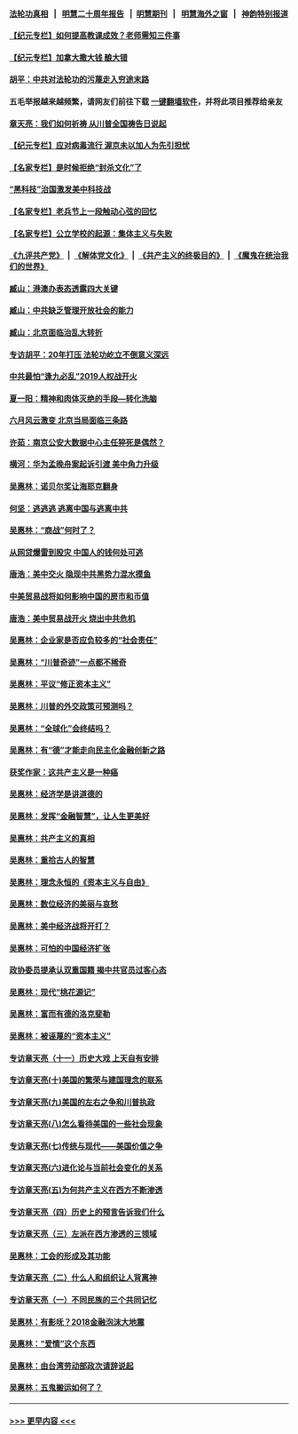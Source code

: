 #### [法轮功真相](https://github.com/gfw-breaker/truth/blob/master/README.md?t=0) &nbsp;&nbsp;|&nbsp;&nbsp; [明慧二十周年报告](https://github.com/gfw-breaker/mh-reports/blob/master/README.md?t=0) &nbsp;&nbsp;|&nbsp;&nbsp;[明慧期刊](https://github.com/gfw-breaker/mh-qikan) &nbsp;&nbsp;|&nbsp;&nbsp; [明慧海外之窗](https://github.com/gfw-breaker/mh-news/blob/master/README.md?t=0) &nbsp;&nbsp;|&nbsp;&nbsp; [神韵特别报道](https://github.com/gfw-breaker/mh-news/blob/master/shenyun.md?t=0)
#### [【纪元专栏】如何提高教课成效？老师需知三件事](../pages/nsc423/n12417848.md?t=06300352) 
#### [【纪元专栏】加拿大撒大钱 酿大错](../pages/nsc423/n12406564.md?t=06300352) 
#### [胡平：中共对法轮功的污蔑走入穷途末路](../pages/nsc423/n12266737.md?t=06300352) 
#### 五毛举报越来越频繁，请网友们前往下载 [一键翻墙软件](https://github.com/gfw-breaker/ssr-accounts)，并将此项目推荐给亲友
#### [章天亮：我们如何祈祷 从川普全国祷告日说起](../pages/nsc423/n11944627.md?t=06300352) 
#### [【纪元专栏】应对病毒流行 渥京未以加人为先引担忧](../pages/nsc423/n11875714.md?t=06300352) 
#### [【名家专栏】是时候拒绝“封杀文化”了](../pages/nsc423/n11814093.md?t=06300352) 
#### [“黑科技”治国激发美中科技战](../pages/nsc423/n11638056.md?t=06300352) 
#### [【名家专栏】老兵节上一段触动心弦的回忆](../pages/nsc423/n11646016.md?t=06300352) 
#### [【名家专栏】公立学校的起源：集体主义与失败](../pages/nsc423/n11601833.md?t=06300352) 
#### [《九评共产党》](https://github.com/begood0513/9ping.md/blob/master/README.md) &nbsp;|&nbsp; [《解体党文化》](../../../../jtdwh.md/blob/master/README.md)  &nbsp;|&nbsp; [《共产主义的终极目的》](../../../../gczydzjmd.md/blob/master/README.md) &nbsp;|&nbsp; [《魔鬼在统治我们的世界》](../../../../mgztzwmdsj.md/blob/master/README.md) 
#### [臧山：港澳办表态透露四大关键](../pages/nsc423/n11421628.md?t=06300352) 
#### [臧山：中共缺乏管理开放社会的能力](../pages/nsc423/n11407457.md?t=06300352) 
#### [臧山：北京面临治乱大转折](../pages/nsc423/n11406895.md?t=06300352) 
#### [专访胡平：20年打压 法轮功屹立不倒意义深远](../pages/nsc423/n11398800.md?t=06300352) 
#### [中共最怕“逢九必乱”2019人权战开火](../pages/nsc423/n11385248.md?t=06300352) 
#### [夏一阳：精神和肉体灭绝的手段—转化洗脑](../pages/nsc423/n11368250.md?t=06300352) 
#### [六月风云激变 北京当局面临三条路](../pages/nsc423/n11313668.md?t=06300352) 
#### [许茹：南京公安大数据中心主任猝死是偶然？](../pages/nsc423/n11064744.md?t=06300352) 
#### [横河：华为孟晚舟案起诉引渡 美中角力升级](../pages/nsc423/n11027230.md?t=06300352) 
#### [吴惠林：诺贝尔奖让海耶克翻身](../pages/nsc423/n10890049.md?t=06300352) 
#### [何坚：逃逃逃 逃离中国与逃离中共](../pages/nsc423/n10592891.md?t=06300352) 
#### [吴惠林：“商战”何时了？](../pages/nsc423/n10573558.md?t=06300352) 
#### [从网贷爆雷到股灾 中国人的钱何处可逃](../pages/nsc423/n10572800.md?t=06300352) 
#### [唐浩：美中交火 隐现中共黑势力混水摸鱼](../pages/nsc423/n10544040.md?t=06300352) 
#### [中美贸易战将如何影响中国的房市和币值](../pages/nsc423/n10543697.md?t=06300352) 
#### [唐浩：美中贸易战开火 烧出中共危机](../pages/nsc423/n10540126.md?t=06300352) 
#### [吴惠林：企业家是否应负较多的“社会责任”](../pages/nsc423/n10535022.md?t=06300352) 
#### [吴惠林：“川普奇迹”一点都不稀奇](../pages/nsc423/n10512808.md?t=06300352) 
#### [吴惠林：平议“修正资本主义”](../pages/nsc423/n10495724.md?t=06300352) 
#### [吴惠林：川普的外交政策可预测吗？](../pages/nsc423/n10462387.md?t=06300352) 
#### [吴惠林：“全球化”会终结吗？](../pages/nsc423/n10452838.md?t=06300352) 
#### [吴惠林：有“德”才能走向民主化金融创新之路](../pages/nsc423/n10432292.md?t=06300352) 
#### [获奖作家：这共产主义是一种癌](../pages/nsc423/n10431541.md?t=06300352) 
#### [吴惠林：经济学是讲道德的](../pages/nsc423/n10398014.md?t=06300352) 
#### [吴惠林：发挥“金融智慧”，让人生更美好](../pages/nsc423/n10375019.md?t=06300352) 
#### [吴惠林：共产主义的真相](../pages/nsc423/n10351394.md?t=06300352) 
#### [吴惠林：重拾古人的智慧](../pages/nsc423/n10337691.md?t=06300352) 
#### [吴惠林：理念永恒的《资本主义与自由》](../pages/nsc423/n10316274.md?t=06300352) 
#### [吴惠林：数位经济的美丽与哀愁](../pages/nsc423/n10292946.md?t=06300352) 
#### [吴惠林：美中经济战将开打？](../pages/nsc423/n10258825.md?t=06300352) 
#### [吴惠林：可怕的中国经济扩张](../pages/nsc423/n10219147.md?t=06300352) 
#### [政协委员提承认双重国籍 揭中共官员过客心态](../pages/nsc423/n10208809.md?t=06300352) 
#### [吴惠林：现代“桃花源记”](../pages/nsc423/n10185234.md?t=06300352) 
#### [吴惠林：富而有德的洛克斐勒](../pages/nsc423/n10142264.md?t=06300352) 
#### [吴惠林：被诬蔑的“资本主义”](../pages/nsc423/n10124816.md?t=06300352) 
#### [专访章天亮（十一）历史大戏 上天自有安排](../pages/nsc423/n10094905.md?t=06300352) 
#### [专访章天亮(十)美国的繁荣与建国理念的联系](../pages/nsc423/n10094899.md?t=06300352) 
#### [专访章天亮(九)美国的左右之争和川普执政](../pages/nsc423/n10094889.md?t=06300352) 
#### [专访章天亮(八)怎么看待美国的一些社会现象](../pages/nsc423/n10094857.md?t=06300352) 
#### [专访章天亮(七)传统与现代——美国价值之争](../pages/nsc423/n10093140.md?t=06300352) 
#### [专访章天亮(六)进化论与当前社会变化的关系](../pages/nsc423/n10092036.md?t=06300352) 
#### [专访章天亮(五)为何共产主义在西方不断渗透](../pages/nsc423/n10083620.md?t=06300352) 
#### [专访章天亮（四）历史上的预言告诉我们什么](../pages/nsc423/n10083606.md?t=06300352) 
#### [专访章天亮（三）左派在西方渗透的三领域](../pages/nsc423/n10081115.md?t=06300352) 
#### [吴惠林：工会的形成及其功能](../pages/nsc423/n10080633.md?t=06300352) 
#### [专访章天亮（二）什么人和组织让人背离神](../pages/nsc423/n10076637.md?t=06300352) 
#### [专访章天亮（一）不同民族的三个共同记忆](../pages/nsc423/n10074188.md?t=06300352) 
#### [吴惠林：有影呒？2018金融泡沫大地震](../pages/nsc423/n10040534.md?t=06300352) 
#### [吴惠林：“爱情”这个东西](../pages/nsc423/n10019423.md?t=06300352) 
#### [吴惠林：由台湾劳动部政次请辞说起](../pages/nsc423/n9979679.md?t=06300352) 
#### [吴惠林：五鬼搬运如何了？](../pages/nsc423/n9925338.md?t=06300352) 

----
#### [ >>> 更早内容 <<< ](../indexes/nsc423-earlier.md)
